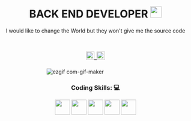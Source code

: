 <!-- Title -->
<h1 align="center">BACK END DEVELOPER
  <img src="https://raw.githubusercontent.com/iampavangandhi/iampavangandhi/master/gifs/Hi.gif" width="30px">
</h1>

<!-- Quote -->
<p align="center">I would like to change the World but they won't give me the source code
  
  <!-- Social Network -->
<h1 align="center">
  
<a href="www.linkedin.com/in/jose-angel-alvarez-filippo">
  <img align="center" 
       alt="Linkdein" 
       width="22px" 
       src="https://user-images.githubusercontent.com/55005374/103146171-312a4c00-470b-11eb-8839-992580bb8206.png" />
  </a>
  
<a href="mailto:jfilippo04@gmail.com">
  <img align="center" 
       alt="Gmail" 
       width="22px" 
       src="https://user-images.githubusercontent.com/55005374/103146250-0d1b3a80-470c-11eb-8ead-a92232d45d6e.png" />
  </a>
</h1>

<!-- Background -->

<!-- I do add this "&nbsp;" because I can't center the GIFT, let me know if you know how do it -->
&nbsp;&nbsp;&nbsp;&nbsp;&nbsp;&nbsp;&nbsp;&nbsp;&nbsp;&nbsp;&nbsp;&nbsp;&nbsp;&nbsp;&nbsp;&nbsp;&nbsp;&nbsp;&nbsp;&nbsp;&nbsp;&nbsp;&nbsp;&nbsp;&nbsp;&nbsp;&nbsp;&nbsp;&nbsp;&nbsp;
![ezgif com-gif-maker](https://user-images.githubusercontent.com/55005374/95673501-37764680-0b66-11eb-8ee1-d4f4a2b285d9.gif)

<!-- coding Skills -->
<p><H3 align="center"><strong> Coding Skills: 💻 </strong></p>
  <code><img height="40" src="https://cdn1.iconfinder.com/data/icons/logotypes/32/badge-html-5-128.png"></code>
  <code><img height="40" src="https://cdn1.iconfinder.com/data/icons/logotypes/32/badge-css-3-128.png"></code>
  <code><img height="40" src="https://cdn2.iconfinder.com/data/icons/designer-skills/128/code-programming-javascript-software-develop-command-language-128.png"></code>
  <code><img height="40" src="https://cdn4.iconfinder.com/data/icons/logos-brands-5/24/mysql-128.png"></code>
  <code><img height="40" src="https://cdn4.iconfinder.com/data/icons/logos-and-brands/512/267_Python_logo-128.png"></code>
